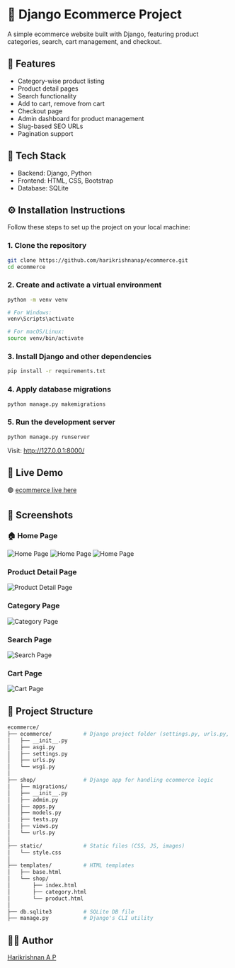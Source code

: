 # 🛒 Django Ecommerce Project

A simple ecommerce website built with Django, featuring product categories, search, cart management, and checkout.

## 🚀 Features

- Category-wise product listing
- Product detail pages
- Search functionality
- Add to cart, remove from cart
- Checkout page
- Admin dashboard for product management
- Slug-based SEO URLs
- Pagination support

## 🔧 Tech Stack

- Backend: Django, Python
- Frontend: HTML, CSS, Bootstrap
- Database: SQLite

## ⚙️ Installation Instructions

Follow these steps to set up the project on your local machine:

### 1. Clone the repository

```bash
git clone https://github.com/harikrishnanap/ecommerce.git
cd ecommerce
```
### 2. Create and activate a virtual environment
```bash
python -m venv venv

# For Windows:
venv\Scripts\activate

# For macOS/Linux:
source venv/bin/activate
```
### 3. Install Django and other dependencies
```bash
pip install -r requirements.txt
```
### 4. Apply database migrations
```bash
python manage.py makemigrations
```

### 5. Run the development server
```bash
python manage.py runserver
```

Visit: http://127.0.0.1:8000/

## 🚀 Live Demo

🟢 [ecommerce live here](https://ecommercehari.pythonanywhere.com/)

## 📸 Screenshots

### 🏠 Home Page
![Home Page](screenshots/home1.png)
![Home Page](screenshots/home2.png)
![Home Page](screenshots/home3.png)

### Product Detail Page
![Product Detail Page](screenshots/product-details.png)

### Category Page
![Category Page](screenshots/category.png)

### Search Page
![Search Page](screenshots/search.png)

### Cart Page
![Cart Page](screenshots/cart.png)

## 📁 Project Structure

```bash
ecommerce/
├── ecommerce/          # Django project folder (settings.py, urls.py, wsgi.py)
│   ├── __init__.py
│   ├── asgi.py
│   ├── settings.py
│   ├── urls.py
│   └── wsgi.py
│
├── shop/               # Django app for handling ecommerce logic
│   ├── migrations/
│   ├── __init__.py
│   ├── admin.py
│   ├── apps.py
│   ├── models.py
│   ├── tests.py
│   ├── views.py
│   └── urls.py
│
├── static/             # Static files (CSS, JS, images)
│   └── style.css
│
├── templates/          # HTML templates
│   ├── base.html
│   └── shop/
│       ├── index.html
│       ├── category.html
│       └── product.html
│
├── db.sqlite3          # SQLite DB file
├── manage.py           # Django's CLI utility
```

## 🙋‍♂️ Author

[Harikrishnan A P](https://github.com/harikrishnanap)
